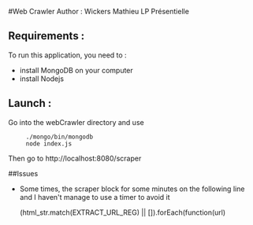 #Web Crawler
Author : Wickers Mathieu LP Présentielle

## Requirements :
To run this application, you need to :
+ install MongoDB on your computer
+ install Nodejs

## Launch :
Go into the webCrawler directory and use


         ./mongo/bin/mongodb  
         node index.js

Then go to http://localhost:8080/scraper


##Issues
+ Some times, the scraper block for some minutes on the following line and I haven't manage to use a timer to avoid it

    (html_str.match(EXTRACT_URL_REG) || []).forEach(function(url)